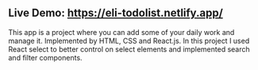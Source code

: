 ## Live Demo: https://eli-todolist.netlify.app/
This app is a project where you can add some of your daily work and manage it. Implemented by HTML, CSS and React.js. In this project I used React select to better control on select elements and implemented search and filter components.

